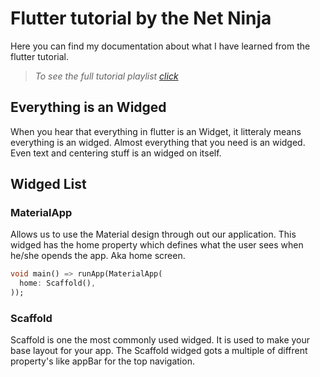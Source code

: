 # Flutter tutorial by the Net Ninja
Here you can find my documentation about what I have learned from the flutter tutorial.

>_To see the full tutorial playlist [click](https://www.youtube.com/watch?v=1ukSR1GRtMU&list=PL4cUxeGkcC9jLYyp2Aoh6hcWuxFDX6PBJ&index=1)_

## Everything is an Widged
When you hear that everything in flutter is an Widget, it litteraly means everything is an widged. Almost everything that you need is an widged. Even text and centering stuff is an widged on itself.

## Widged List
### MaterialApp
Allows us to use the Material design through out our application. This widged has the home property which defines what the user  sees when he/she opends the app. Aka home screen.
```dart
void main() => runApp(MaterialApp(
  home: Scaffold(),
));
```
### Scaffold
Scaffold is one the most commonly used widged. It is used to make your base layout for your app. The Scaffold widged gots a multiple of diffrent property's like appBar for the top navigation.

